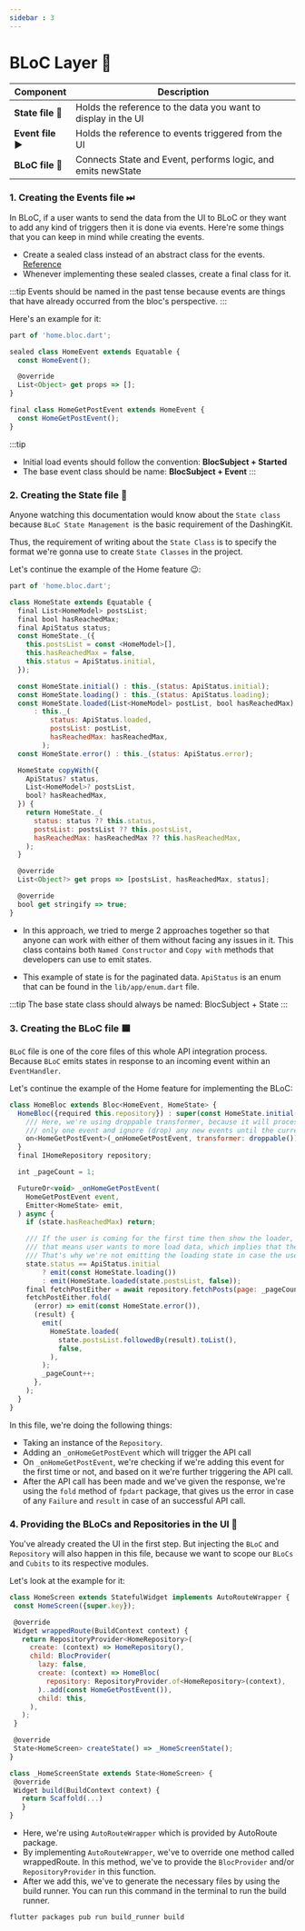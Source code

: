```yaml
---
sidebar : 3
---
```


# BLoC Layer 🧱

| **Component**        | **Description** |
|----------------------|-----------------|
| **State file 💽**     | Holds the reference to the data you want to display in the UI |
| **Event file ▶︎**     | Holds the reference to events triggered from the UI |
| **BLoC file 🔗**      | Connects State and Event, performs logic, and emits newState |

### 1. Creating the Events file ⏭︎

In BLoC, if a user wants to send the data from the UI to BLoC or they want to add any kind of triggers then it is done via events. Here're some things that you can keep in mind while creating the events.

- Create a sealed class instead of an abstract class for the events. [Reference](https://dart.dev/language/class-modifiers)
- Whenever implementing these sealed classes, create a final class for it.

:::tip
Events should be named in the past tense because events are things that have already occurred from the bloc's perspective.
:::

Here's an example for it:

```jsx title="lib/modules/repository/home_repository.dart"
part of 'home.bloc.dart';

sealed class HomeEvent extends Equatable {
  const HomeEvent();

  @override
  List<Object> get props => [];
}

final class HomeGetPostEvent extends HomeEvent {
  const HomeGetPostEvent();
}
```

:::tip
- Initial load events should follow the convention: **BlocSubject + Started**
- The base event class should be name: **BlocSubject + Event**
:::

### 2. Creating the State file 📌

Anyone watching this documentation would know about the `State class` because `BLoC State Management `is the basic requirement of the DashingKit.

Thus, the requirement of writing about the `State Class` is to specify the format we're gonna use to create `State Classes` in the project.

Let's continue the example of the Home feature 😉:

```jsx title="lib/modules/home/bloc/home_state.dart"
part of 'home.bloc.dart';

class HomeState extends Equatable {
  final List<HomeModel> postsList;
  final bool hasReachedMax;
  final ApiStatus status;
  const HomeState._({
    this.postsList = const <HomeModel>[],
    this.hasReachedMax = false,
    this.status = ApiStatus.initial,
  });

  const HomeState.initial() : this._(status: ApiStatus.initial);
  const HomeState.loading() : this._(status: ApiStatus.loading);
  const HomeState.loaded(List<HomeModel> postList, bool hasReachedMax)
      : this._(
          status: ApiStatus.loaded,
          postsList: postList,
          hasReachedMax: hasReachedMax,
        );
  const HomeState.error() : this._(status: ApiStatus.error);

  HomeState copyWith({
    ApiStatus? status,
    List<HomeModel>? postsList,
    bool? hasReachedMax,
  }) {
    return HomeState._(
      status: status ?? this.status,
      postsList: postsList ?? this.postsList,
      hasReachedMax: hasReachedMax ?? this.hasReachedMax,
    );
  }

  @override
  List<Object?> get props => [postsList, hasReachedMax, status];

  @override
  bool get stringify => true;
}
```

- In this approach, we tried to merge 2 approaches together so that anyone can work with either of them without facing any issues in it. This class contains both `Named Constructor` and `Copy with` methods that developers can use to emit states.

- This example of state is for the paginated data. `ApiStatus` is an enum that can be found in the `lib/app/enum.dart` file.

:::tip
The base state class should always be named: BlocSubject + State
:::

### 3. Creating the BLoC file 🟦

`BLoC` file is one of the core files of this whole API integration process. Because `BLoC` emits states in response to an incoming event within an `EventHandler`.

Let's continue the example of the Home feature for implementing the BLoC:

```jsx title="lib/modules/home/bloc/home_bloc.dart"
class HomeBloc extends Bloc<HomeEvent, HomeState> {
  HomeBloc({required this.repository}) : super(const HomeState.initial()) {
    /// Here, we're using droppable transformer, because it will process
    /// only one event and ignore (drop) any new events until the current event is done.
    on<HomeGetPostEvent>(_onHomeGetPostEvent, transformer: droppable());
  }
  final IHomeRepository repository;

  int _pageCount = 1;

  FutureOr<void> _onHomeGetPostEvent(
    HomeGetPostEvent event,
    Emitter<HomeState> emit,
  ) async {
    if (state.hasReachedMax) return;

    /// If the user is coming for the first time then show the loader, it that's not the case
    /// that means user wants to more load data, which implies that they should have some data
    /// That's why we're not emitting the loading state in case the user has any data.
    state.status == ApiStatus.initial
        ? emit(const HomeState.loading())
        : emit(HomeState.loaded(state.postsList, false));
    final fetchPostEither = await repository.fetchPosts(page: _pageCount).run();
    fetchPostEither.fold(
      (error) => emit(const HomeState.error()),
      (result) {
        emit(
          HomeState.loaded(
            state.postsList.followedBy(result).toList(),
            false,
          ),
        );
        _pageCount++;
      },
    );
  }
}
```
In this file, we're doing the following things:

- Taking an instance of the `Repository`.
- Adding an `_onHomeGetPostEvent` which will trigger the API call
- On `_onHomeGetPostEvent`, we're checking if we're adding this event for the first time or not, and based on it we're further triggering the API call.
- After the API call has been made and we've given the response, we're using the `fold` method of `fpdart` package, that gives us the error in case of any `Failure` and `result` in case of an successful API call.

### 4. Providing the BLoCs and Repositories in the UI 🎁

You've already created the UI in the first step. But injecting the `BLoC` and `Repository` will also happen in this file, because we want to scope our `BLoCs` and `Cubits` to its respective modules.

Let's look at the example for it:

```jsx title="lib/modules/home/screen/home_screen.dart"
class HomeScreen extends StatefulWidget implements AutoRouteWrapper {
 const HomeScreen({super.key});

 @override
 Widget wrappedRoute(BuildContext context) {
   return RepositoryProvider<HomeRepository>(
     create: (context) => HomeRepository(),
     child: BlocProvider(
       lazy: false,
       create: (context) => HomeBloc(
         repository: RepositoryProvider.of<HomeRepository>(context),
       )..add(const HomeGetPostEvent()),
       child: this,
     ),
   );
 }

 @override
 State<HomeScreen> createState() => _HomeScreenState();
}

class _HomeScreenState extends State<HomeScreen> {
 @override
 Widget build(BuildContext context) {
   return Scaffold(...)
   }
}
```

- Here, we're using `AutoRouteWrapper` which is provided by AutoRoute package.
- By implementing `AutoRouteWrapper`, we've to override one method called wrappedRoute. In this method, we've to provide the `BlocProvider` and/or `RepositoryProvider` in this function.
- After we add this, we've to generate the necessary files by using the build runner. You can run this command in the terminal to run the build runner.

```
flutter packages pub run build_runner build
```